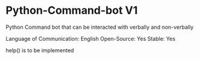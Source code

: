 # Python-Command-bot V1
Python Command bot that can be interacted with verbally and non-verbally

Language of Communication: English
Open-Source: Yes
Stable: Yes

help() is to be implemented